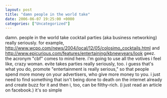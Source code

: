 ```yaml
---
layout: post
title: "damn people in the world take"
date: 2006-06-07 19:25:00 +0000
categories: ["Uncategorized"]
---
```


damn. people in the world take cocktail parties (aka business networking) really seriously. for example, http://www.wcpo.com/news/2004/local/12/05/colosimo_cocktails.html and http://www.epicurious.com/features/entertaining/kbnewyears/look
geez. the acronym "cbf" comes to mind here. i'm going to use all the votives i feel like, crazy woman. evite takes parties really seriously, too. i guess that's what you do, promote "entertainment is really serious," so that people spend more money on your advertisers, who give more money to you. i just need to find something that isn't being done to death on the internet already and create buzz for it and then i, too, can be filthy-rich. (i just read an article on facebook.) it's so simple